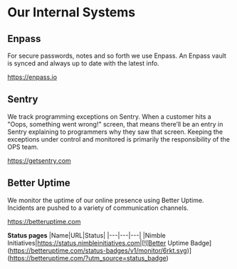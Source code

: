 # Our Internal Systems

## Enpass
For secure passwords, notes and so forth we use Enpass. An Enpass vault is synced and always up to date with the latest info.

https://enpass.io

## Sentry
We track programming exceptions on Sentry. When a customer hits a "Oops, something went wrong!" screen, that means there’ll be an entry in Sentry explaining to programmers why they saw that screen. Keeping the exceptions under control and monitored is primarily the responsibility of the OPS team.

https://getsentry.com

## Better Uptime
We monitor the uptime of our online presence using Better Uptime. Incidents are pushed to a variety of communication channels.

https://betteruptime.com

**Status pages**
|Name|URL|Status|
|---|---|---|
|Nimble Initiatives|https://status.nimbleinitiatives.com|[![Better Uptime Badge](https://betteruptime.com/status-badges/v1/monitor/6rkt.svg)](https://betteruptime.com/?utm_source=status_badge)
